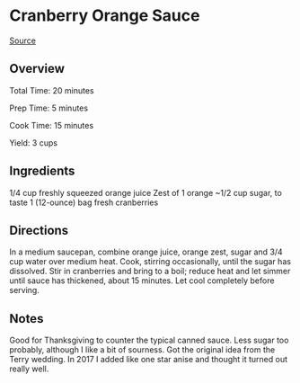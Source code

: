 # Cranberry Orange Sauce

[Source](http://damndelicious.net/2013/11/15/cranberry-orange-sauce/)

## Overview

Total Time: 20 minutes

Prep Time: 5 minutes

Cook Time: 15 minutes

Yield: 3 cups

## Ingredients

1/4 cup freshly squeezed orange juice
Zest of 1 orange
~1/2 cup sugar, to taste
1 (12-ounce) bag fresh cranberries

## Directions

In a medium saucepan, combine orange juice, orange zest, sugar and 3/4 cup
water over medium heat. Cook, stirring occasionally, until the sugar has
dissolved. Stir in cranberries and bring to a boil; reduce heat and let simmer
until sauce has thickened, about 15 minutes. Let cool completely before
serving.

## Notes

Good for Thanksgiving to counter the typical canned sauce. Less sugar too probably, although I like a bit of sourness. Got the original idea from the Terry wedding. In 2017 I added like one star anise and thought it turned out really well. 

